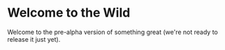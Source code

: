 # Welcome to the Wild
Welcome to the pre-alpha version of something great (we're not ready to release it just yet).
